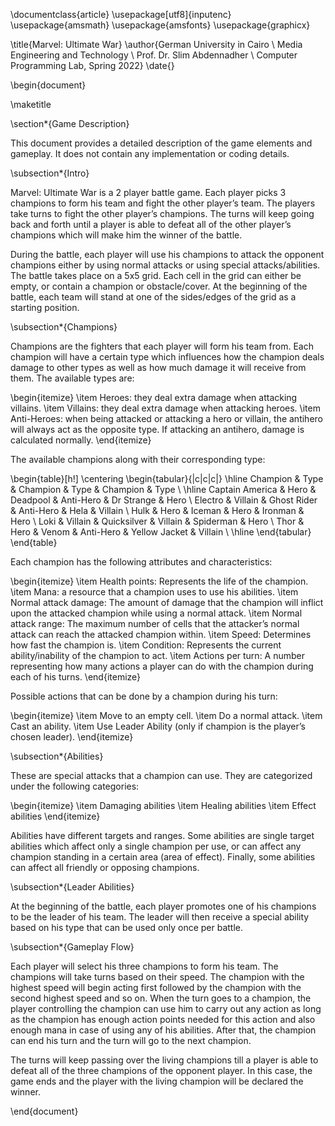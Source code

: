 \documentclass{article}
\usepackage[utf8]{inputenc}
\usepackage{amsmath}
\usepackage{amsfonts}
\usepackage{graphicx}

\title{Marvel: Ultimate War}
\author{German University in Cairo \\ Media Engineering and Technology \\ Prof. Dr. Slim Abdennadher \\ Computer Programming Lab, Spring 2022}
\date{}

\begin{document}

\maketitle

\section*{Game Description}

This document provides a detailed description of the game elements and gameplay. It does not contain any implementation or coding details.

\subsection*{Intro}

Marvel: Ultimate War is a 2 player battle game. Each player picks 3 champions to form his team and fight the other player’s team. The players take turns to fight the other player’s champions. The turns will keep going back and forth until a player is able to defeat all of the other player’s champions which will make him the winner of the battle.

During the battle, each player will use his champions to attack the opponent champions either by using normal attacks or using special attacks/abilities. The battle takes place on a 5x5 grid. Each cell in the grid can either be empty, or contain a champion or obstacle/cover. At the beginning of the battle, each team will stand at one of the sides/edges of the grid as a starting position.

\subsection*{Champions}

Champions are the fighters that each player will form his team from. Each champion will have a certain type which influences how the champion deals damage to other types as well as how much damage it will receive from them. The available types are:

\begin{itemize}
    \item Heroes: they deal extra damage when attacking villains.
    \item Villains: they deal extra damage when attacking heroes.
    \item Anti-Heroes: when being attacked or attacking a hero or villain, the antihero will always act as the opposite type. If attacking an antihero, damage is calculated normally.
\end{itemize}

The available champions along with their corresponding type:

\begin{table}[h!]
\centering
\begin{tabular}{|c|c|c|}
\hline
Champion & Type & Champion & Type & Champion & Type \\
\hline
Captain America & Hero & Deadpool & Anti-Hero & Dr Strange & Hero \\
Electro & Villain & Ghost Rider & Anti-Hero & Hela & Villain \\
Hulk & Hero & Iceman & Hero & Ironman & Hero \\
Loki & Villain & Quicksilver & Villain & Spiderman & Hero \\
Thor & Hero & Venom & Anti-Hero & Yellow Jacket & Villain \\
\hline
\end{tabular}
\end{table}

Each champion has the following attributes and characteristics:

\begin{itemize}
    \item Health points: Represents the life of the champion.
    \item Mana: a resource that a champion uses to use his abilities.
    \item Normal attack damage: The amount of damage that the champion will inflict upon the attacked champion while using a normal attack.
    \item Normal attack range: The maximum number of cells that the attacker’s normal attack can reach the attacked champion within.
    \item Speed: Determines how fast the champion is.
    \item Condition: Represents the current ability/inability of the champion to act.
    \item Actions per turn: A number representing how many actions a player can do with the champion during each of his turns.
\end{itemize}

Possible actions that can be done by a champion during his turn:

\begin{itemize}
    \item Move to an empty cell.
    \item Do a normal attack.
    \item Cast an ability.
    \item Use Leader Ability (only if champion is the player’s chosen leader).
\end{itemize}

\subsection*{Abilities}

These are special attacks that a champion can use. They are categorized under the following categories:

\begin{itemize}
    \item Damaging abilities
    \item Healing abilities
    \item Effect abilities
\end{itemize}

Abilities have different targets and ranges. Some abilities are single target abilities which affect only a single champion per use, or can affect any champion standing in a certain area (area of effect). Finally, some abilities can affect all friendly or opposing champions.

\subsection*{Leader Abilities}

At the beginning of the battle, each player promotes one of his champions to be the leader of his team. The leader will then receive a special ability based on his type that can be used only once per battle.

\subsection*{Gameplay Flow}

Each player will select his three champions to form his team. The champions will take turns based on their speed. The champion with the highest speed will begin acting first followed by the champion with the second highest speed and so on. When the turn goes to a champion, the player controlling the champion can use him to carry out any action as long as the champion has enough action points needed for this action and also enough mana in case of using any of his abilities. After that, the champion can end his turn and the turn will go to the next champion.

The turns will keep passing over the living champions till a player is able to defeat all of the three champions of the opponent player. In this case, the game ends and the player with the living champion will be declared the winner.

\end{document}
